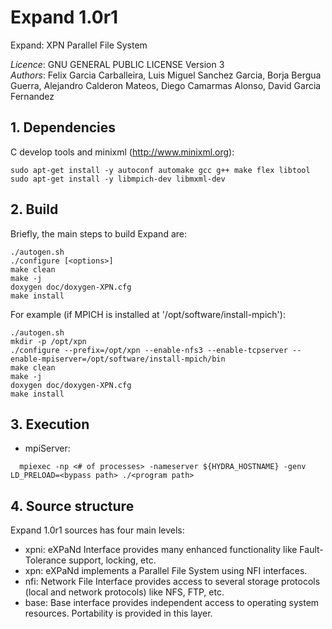 # Expand 1.0r1
Expand: XPN Parallel File System

*Licence*: GNU GENERAL PUBLIC LICENSE Version 3</br>
*Authors*: Felix Garcia Carballeira, Luis Miguel Sanchez Garcia, Borja Bergua Guerra, Alejandro Calderon Mateos, Diego Camarmas Alonso, David Garcia Fernandez


## 1. Dependencies

C develop tools and minixml (http://www.minixml.org):

```
sudo apt-get install -y autoconf automake gcc g++ make flex libtool
sudo apt-get install -y libmpich-dev libmxml-dev
```


## 2. Build

Briefly, the main steps to build Expand are:
```
./autogen.sh
./configure [<options>]
make clean
make -j
doxygen doc/doxygen-XPN.cfg
make install
```

For example (if MPICH is installed at '/opt/software/install-mpich'):
```
./autogen.sh
mkdir -p /opt/xpn 
./configure --prefix=/opt/xpn --enable-nfs3 --enable-tcpserver --enable-mpiserver=/opt/software/install-mpich/bin
make clean
make -j
doxygen doc/doxygen-XPN.cfg
make install
```


## 3. Execution

- mpiServer:
```
  mpiexec -np <# of processes> -nameserver ${HYDRA_HOSTNAME} -genv LD_PRELOAD=<bypass path> ./<program path>
```


## 4. Source structure

Expand 1.0r1 sources has four main levels:
* xpni:
  eXPaNd Interface provides many enhanced functionality like Fault-Tolerance support, locking, etc.
* xpn:
  eXPaNd implements a Parallel File System using NFI interfaces.
* nfi:
  Network File Interface provides access to several storage protocols (local and network protocols) like NFS, FTP, etc.
* base:
  Base interface provides independent access to operating system resources. 
  Portability is provided in this layer.

